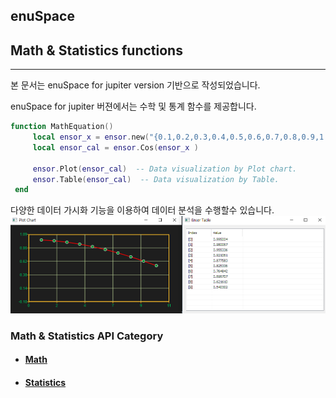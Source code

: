 ## enuSpace

## Math & Statistics functions

---

본 문서는 enuSpace for jupiter version 기반으로 작성되었습니다.

enuSpace for jupiter 버젼에서는 수학 및 통계 함수를 제공합니다.

```lua
function MathEquation()
     local ensor_x = ensor.new("{0.1,0.2,0.3,0.4,0.5,0.6,0.7,0.8,0.9,1.0}")
     local ensor_cal = ensor.Cos(ensor_x )

     ensor.Plot(ensor_cal)  -- Data visualization by Plot chart.
     ensor.Table(ensor_cal)  -- Data visualization by Table.
 end
```

다양한 데이터 가시화 기능을 이용하여 데이터 분석을 수행할수 있습니다.![](/assets/statistics/plot_table.png)

### Math & Statistics API Category

* #### [Math](/statistics/math-api.html)
* #### [Statistics](/statistics/statistics-api.html)



